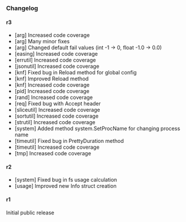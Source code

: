 ### Changelog

#### r3

* [arg] Increased code coverage
* [arg] Many minor fixes
* [arg] Changed default fail values (int -1 → 0, float -1.0 → 0.0)
* [easing] Increased code coverage
* [errutil] Increased code coverage
* [jsonutil] Increased code coverage
* [knf] Fixed bug in Reload method for global config 
* [knf] Improved Reload method
* [knf] Increased code coverage
* [pid] Increased code coverage
* [rand] Increased code coverage
* [req] Fixed bug with Accept header
* [sliceutil] Increased code coverage
* [sortutil] Increased code coverage
* [strutil] Increased code coverage
* [system] Added method system.SetProcName for changing process name
* [timeutil] Fixed bug in PrettyDuration method
* [timeutil] Increased code coverage
* [tmp] Increased code coverage

#### r2

* [system] Fixed bug in fs usage calculation
* [usage] Improved new Info struct creation

#### r1

Initial public release
